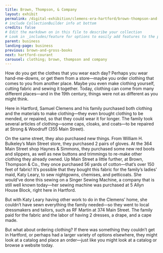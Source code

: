 ```yaml
---
title: Brown, Thompson, & Company
layout: exhibit
permalink: /digital-exhibition/clemens-era-hartford/brown-thompson-and-co.html
# include CollectionBuilder info at bottom
credits: false
# Edit the markdown on in this file to describe your collection
# Look in _includes/feature for options to easily add features to the page
parent: business
landing-page: business
previous: brown-and-gross-books
next: hartford-courant
carousel: clothing; brown, thompson and company
---
```


How do you get the clothes that you wear each day? Perhaps you wear hand-me-downs, or get them from a store—maybe you order clothing that comes to you from another place. Maybe you even make clothing yourself, cutting fabric and sewing it together. Today, clothing can come from many different places—and in the 19th century, things were not as different as you might think.

Here in Hartford, Samuel Clemens and his family purchased both clothing and the materials to make clothing—they even brought clothing to be mended, or repaired, so that they could wear it for longer. The family took several articles of clothing—some caps, cloaks, and coats—to be repaired at Strong & Woodruff (355 Main Street). 

On the same street, they also purchased new things. From William H. Bulkeley’s Main Street store, they purchased 2 pairs of gloves. At the 364 Main Street shop Haynes & Simmons, they purchased some new red boots and slippers, as well as new buttons and trimmings to re-make other clothing they already owned. Up Main Street a little further, at Brown, Thompson & Co., they once purchased 56 yards of cotton—that’s over 150 feet of fabric! It’s possible that they bought this fabric for the family’s ladies' maid, Katy Leary, to sew nightgowns, chemises, and petticoats. She would’ve done this sewing on a Singer Sewing Machine, a company that is still well known today—her sewing machine was purchased at 5 Allyn House Block, right here in Hartford. 

But with Katy Leary having other work to do in the Clemens’ home, she couldn’t have sewn everything the family needed—so they went to local dressmakers and tailors, such as RF Martin at 374 Main Street. The family paid for the fabric and the labor of having 2 dresses, a drape, and a cape made. 

But what about ordering clothing? If there was something they couldn’t get in Hartford, or perhaps had a larger variety of options elsewhere, they might look at a catalog and place an order—just like you might look at a catalog or browse a website today. 
